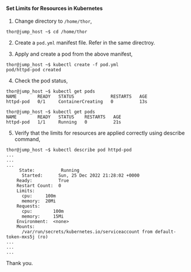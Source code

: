 #### Set Limits for Resources in Kubernetes

1. Change directory to `/home/thor`,

```
thor@jump_host ~$ cd /home/thor
```

2. Create a `pod.yml` manifest file. Refer in the same directroy.

3. Apply and create a pod from the above manifest,

```
thor@jump_host ~$ kubectl create -f pod.yml
pod/httpd-pod created
```

4. Check the pod status,

```
thor@jump_host ~$ kubectl get pods
NAME        READY   STATUS              RESTARTS   AGE
httpd-pod   0/1     ContainerCreating   0          13s

thor@jump_host ~$ kubectl get pods
NAME        READY   STATUS    RESTARTS   AGE
httpd-pod   1/1     Running   0          21s
```

5. Verify that the limits for resources are applied correctly using describe command,

```
thor@jump_host ~$ kubectl describe pod httpd-pod
...
...
...
     State:          Running
      Started:      Sun, 25 Dec 2022 21:28:02 +0000
    Ready:          True
    Restart Count:  0
    Limits:
      cpu:     100m
      memory:  20Mi
    Requests:
      cpu:        100m
      memory:     15Mi
    Environment:  <none>
    Mounts:
      /var/run/secrets/kubernetes.io/serviceaccount from default-token-mxs5j (ro)
...
...
...
```

Thank you.
